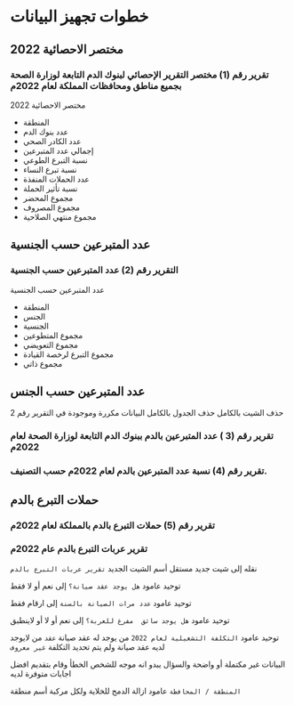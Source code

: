 # خطوات تجهيز البيانات

## مختصر الاحصائية 2022
### تقرير رقم (1) مختصر التقرير الإحصائي لبنوك الدم التابعة لوزارة الصحة بجميع مناطق ومحافظات المملكة لعام 2022م

مختصر الاحصائية 2022 

- المنطقة
- عدد بنوك الدم
- عدد الكادر الصحي
- إجمالي عدد المتبرعين
- نسبة التبرع الطوعي
- نسبة تبرع النساء
- عدد الحملات المنفذة
- نسبة تأثير الحملة
- مجموع المحضر
- مجموع المصروف
- مجموع منتهي الصلاحية


## عدد المتبرعين حسب الجنسية

###  التقرير رقم (2) عدد المتبرعين حسب الجنسية 

عدد المتبرعين حسب الجنسية

- المنطقة
- الجنس
- الجنسية
- مجموع المتطوعين
- مجموع التعويضي
- مجموع التبرع لرخصة القيادة
- مجموع ذاتي



## عدد المتبرعين حسب الجنس  
حذف الشيت بالكامل
حذف الجدول بالكامل
البيانات مكررة وموجودة في التقرير رقم 2

### تقرير رقم (3 ) عدد المتبرعين بالدم ببنوك الدم التابعة لوزارة الصحة  لعام 2022م  

### تقرير رقم (4) نسبة عدد المتبرعين بالدم لعام 2022م حسب التصنيف.



## حملات التبرع بالدم
### تقرير رقم (5) حملات التبرع بالدم بالمملكة لعام 2022م

### تقرير عربات التبرع بالدم  عام 2022م
نقله إلى شيت جديد مستقل
أسم الشيت الجديد `تقرير عربات التبرع بالدم`

توحيد عامود `هل يوجد عقد صيانة؟`
إلى نعم أو لا فقط

توحيد عامود  `عدد مرات الصيانة بالسنة`
إلى ارقام فقط

توحيد عامود `هل يوجد سائق  مفرغ للعربة؟`
إلى نعم أو لا أو لاينطبق


توحيد عامود `التكلفة التشغيلية لعام 2022`
من يوجد له عقد صيانة `عقد`
من لايوجد لديه عقد صيانة ولم يتم تحديد التكلفة `غير معروف`

البيانات غير مكتملة أو واضحة
والسؤال يبدو انه موجه للشخص الخطأ وقام بتقديم افضل اجابات متوفرة لديه

`المنطقة / المحافظة` عامود
ازالة الدمج للخلاية
ولكل مركبة أسم منطقة


